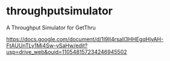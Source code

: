 # throughputsimulator
A Throughput Simulator for GetThru

https://docs.google.com/document/d/1I9Il4rsaII3HHEgqHjyAH-FtAUUnTLy1Mi4Sw-vSaHw/edit?usp=drive_web&ouid=110548157234246945502
